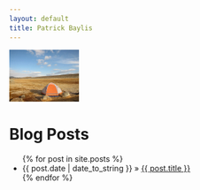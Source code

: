 ```yaml
---
layout: default
title: Patrick Baylis
---
```


<img src="images/bishoptent.jpg" alt="Bishop" width="25%" height="25%">

<h1>Blog Posts</h1>
<ul class="posts">
  {% for post in site.posts %}
  <li><span>{{ post.date | date_to_string }}</span> &raquo; <a href="{{ post.url }}">{{ post.title }}</a></li>
  {% endfor %}
</ul>
